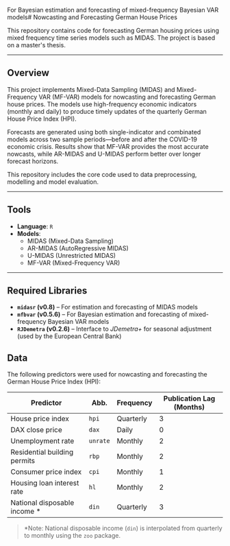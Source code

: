 For Bayesian estimation and forecasting of mixed-frequency Bayesian VAR models# Nowcasting and Forecasting German House Prices

This repository contains code for forecasting German housing prices using mixed frequency time series models such as MIDAS. The project is based on a master's thesis.

---

## Overview

This project implements Mixed-Data Sampling (MIDAS) and Mixed-Frequency VAR (MF-VAR) models for nowcasting and forecasting German house prices. The models use high-frequency economic indicators (monthly and daily) to produce timely updates of the quarterly German House Price Index (HPI).

Forecasts are generated using both single-indicator and combinated models across two sample periods—before and after the COVID-19 economic crisis. Results show that MF-VAR provides the most accurate nowcasts, while AR-MIDAS and U-MIDAS perform better over longer forecast horizons.

This repository includes the core code used to data preprocessing, modelling and model evaluation.

---

## Tools

- **Language**: `R`
- **Models**:
  - MIDAS (Mixed-Data Sampling)
  - AR-MIDAS (AutoRegressive MIDAS)
  - U-MIDAS (Unrestricted MIDAS)
  - MF-VAR (Mixed-Frequency VAR)

---

## Required Libraries

- **`midasr` (v0.8)** – For estimation and forecasting of MIDAS models
- **`mfbvar` (v0.5.6)** – For Bayesian estimation and forecasting of mixed-frequency Bayesian VAR models
- **`RJDemetra` (v0.2.6)** – Interface to *JDemetra+* for seasonal adjustment (used by the European Central Bank)

## Data


The following predictors were used for nowcasting and forecasting the German House Price Index (HPI):

| Predictor                     | Abb.   | Frequency  | Publication Lag (Months) |
|------------------------------|--------|------------|---------------------------|
| House price index            | `hpi`  | Quarterly  | 3                         |
| DAX close price              | `dax`  | Daily      | 0                         |
| Unemployment rate            | `unrate` | Monthly  | 2                         |
| Residential building permits | `rbp`  | Monthly    | 2                         |
| Consumer price index         | `cpi`  | Monthly    | 1                         |
| Housing loan interest rate   | `hl`   | Monthly    | 2                         |
| National disposable income * | `din`  | Quarterly  | 3                         |

> *Note: National disposable income (`din`) is interpolated from quarterly to monthly using the `zoo` package.


